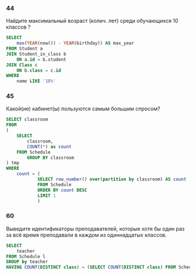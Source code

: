 ### 44
Найдите максимальный возраст (колич. лет) среди обучающихся 10 классов ?

```sql
SELECT
    max(YEAR(now()) - YEAR(birthday)) AS max_year
FROM Student a
JOIN Student_in_class b
    ON a.id = b.student
JOIN Class c
    ON b.class = c.id
WHERE
    name LIKE '10%' 
```



### 45
Какой(ие) кабинет(ы) пользуются самым большим спросом?
```sql
SELECT classroom 
FROM 
(
    SELECT 
        classroom,
        COUNT(*) as count
    FROM Schedule
        GROUP BY classroom
) tmp
WHERE 
    count = (
            SELECT row_number() over(partition by classroom) AS count
            FROM Schedule
            ORDER BY count DESC
            LIMIT 1
            )
```
### 60
Выведите идентификаторы преподавателей, которые хотя бы один раз за всё время преподавали в каждом из одиннадцатых классов.
```sql
SELECT 
    teacher
FROM Schedule l
GROUP by teacher 
HAVING COUNT(DISTINCT class) = (SELECT COUNT(DISTINCT class) FROM Schedule)
```

